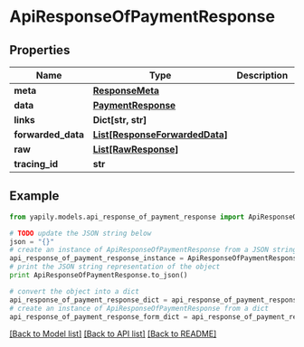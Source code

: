 # ApiResponseOfPaymentResponse


## Properties
Name | Type | Description | Notes
------------ | ------------- | ------------- | -------------
**meta** | [**ResponseMeta**](ResponseMeta.md) |  | [optional] 
**data** | [**PaymentResponse**](PaymentResponse.md) |  | [optional] 
**links** | **Dict[str, str]** |  | [optional] 
**forwarded_data** | [**List[ResponseForwardedData]**](ResponseForwardedData.md) |  | [optional] 
**raw** | [**List[RawResponse]**](RawResponse.md) |  | [optional] 
**tracing_id** | **str** |  | [optional] 

## Example

```python
from yapily.models.api_response_of_payment_response import ApiResponseOfPaymentResponse

# TODO update the JSON string below
json = "{}"
# create an instance of ApiResponseOfPaymentResponse from a JSON string
api_response_of_payment_response_instance = ApiResponseOfPaymentResponse.from_json(json)
# print the JSON string representation of the object
print ApiResponseOfPaymentResponse.to_json()

# convert the object into a dict
api_response_of_payment_response_dict = api_response_of_payment_response_instance.to_dict()
# create an instance of ApiResponseOfPaymentResponse from a dict
api_response_of_payment_response_form_dict = api_response_of_payment_response.from_dict(api_response_of_payment_response_dict)
```
[[Back to Model list]](../README.md#documentation-for-models) [[Back to API list]](../README.md#documentation-for-api-endpoints) [[Back to README]](../README.md)


